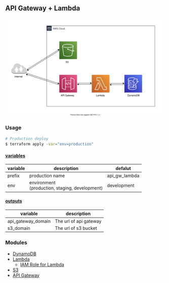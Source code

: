 ## API Gateway + Lambda

![](./docs//architecture.svg)

### Usage

```sh
# Production deploy
$ terraform apply -var="env=production"
```

#### [variables](./variables.tf)

| variable | description                                         | defalut       |
| -------- | --------------------------------------------------- | ------------- |
| prefix   | production name                                     | api_gw_lambda |
| env      | environment<br />(production, staging, development) | development   |

#### [outputs](./outputs.tf)

| variable           | description            |
| ------------------ | ---------------------- |
| api_gateway_domain | The url of api gateway |
| s3_domain          | The url of s3 bucket   |

### Modules

-   [DynamoDB](./modules/dynamodb/)
-   [Lambda](./modules/lambda/)
    -   [IAM Role for Lambda](./modules/iam_role/)
-   [S3](./modules/s3/)
-   [API Gateway](./modules/api-gateway/)
